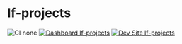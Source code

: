 # lf-projects

![CI none](https://img.shields.io/badge/ci-none-orange.svg)
[![Dashboard lf-projects](https://img.shields.io/badge/dashboard-lf_projects-yellow.svg)](https://dashboard.pantheon.io/sites/8d5fdd23-f795-45ac-b83b-cc9d12e512b0#dev/code)
[![Dev Site lf-projects](https://img.shields.io/badge/site-lf_projects-blue.svg)](http://dev-lf-projects.pantheonsite.io/)
